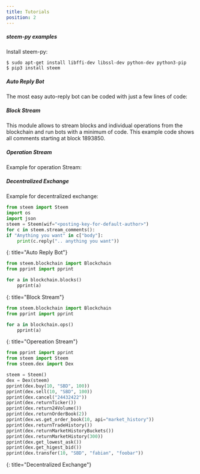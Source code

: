 ```yaml
---
title: Tutorials
position: 2
---
```


##### __steem-py examples__
Install steem-py:

~~~
$ sudo apt-get install libffi-dev libssl-dev python-dev python3-pip
$ pip3 install steem
~~~

##### Auto Reply Bot
The most easy auto-reply bot can be coded with just a few lines of code:

##### Block Stream
This module allows to stream blocks and individual operations from the blockchain and run bots with a minimum of code. 
This example code shows all comments starting at block 1893850. 


##### Operation Stream
Example for operation Stream:


##### Decentralized Exchange
Example for decentralized exchange:

~~~ python
from steem import Steem
import os
import json
steem = Steem(wif="<posting-key-for-default-author>")
for c in steem.stream_comments():
if "Anything you want" in c["body"]:
    print(c.reply(".. anything you want"))
~~~
{: title="Auto Reply Bot"} 

~~~ python
from steem.blockchain import Blockchain
from pprint import pprint

for a in blockchain.blocks()
    pprint(a)
~~~
{: title="Block Stream"} 

~~~ python
from steem.blockchain import Blockchain
from pprint import pprint

for a in blockchain.ops()
    pprint(a)
~~~
{: title="Opereation Stream"} 
    
~~~ python
from pprint import pprint
from steem import Steem
from steem.dex import Dex

steem = Steem()
dex = Dex(steem)
pprint(dex.buy(10, "SBD", 100))
pprint(dex.sell(10, "SBD", 100))
pprint(dex.cancel("24432422"))
pprint(dex.returnTicker())
pprint(dex.return24Volume())
pprint(dex.returnOrderBook(2))
pprint(dex.ws.get_order_book(10, api="market_history"))
pprint(dex.returnTradeHistory())
pprint(dex.returnMarketHistoryBuckets())
pprint(dex.returnMarketHistory(300))
pprint(dex.get_lowest_ask())
pprint(dex.get_higest_bid())
pprint(dex.transfer(10, "SBD", "fabian", "foobar"))
~~~
{: title="Decentralized Exchange"} 
    
